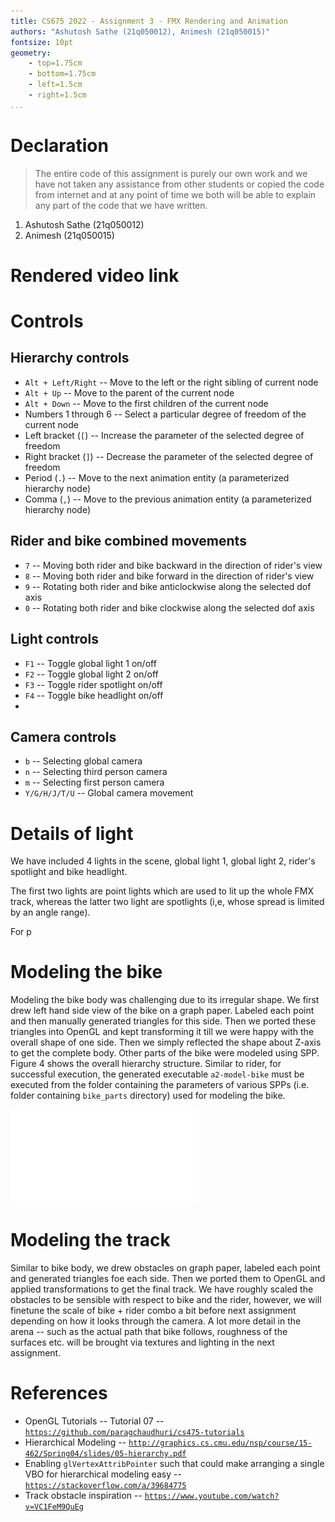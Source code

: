 ```yaml
---
title: CS675 2022 - Assignment 3 - FMX Rendering and Animation
authors: "Ashutosh Sathe (21q050012), Animesh (21q050015)"
fontsize: 10pt
geometry: 
    - top=1.75cm
    - bottom=1.75cm
    - left=1.5cm
    - right=1.5cm
...
```


# Declaration

> The entire code of this assignment is purely our own work and we have not taken any assistance from other students or copied the code from internet and at any point of time we both will be able to explain any part of the code that we have written.

1. Ashutosh Sathe (21q050012)
2. Animesh (21q050015)

# Rendered video link


# Controls
## Hierarchy controls
* `Alt + Left/Right` -- Move to the left or the right sibling of current node
* `Alt + Up` -- Move to the parent of the current node
* `Alt + Down` -- Move to the first children of the current node
* Numbers 1 through 6 -- Select a particular degree of freedom of the current node
* Left bracket (`[`) -- Increase the parameter of the selected degree of freedom
* Right bracket (`]`) -- Decrease the parameter of the selected degree of freedom
* Period (`.`) -- Move to the next animation entity (a parameterized hierarchy node)
* Comma (`,`) -- Move to the previous animation entity (a parameterized hierarchy node)

## Rider and bike combined movements
* `7` -- Moving both rider and bike backward in the direction of rider's view
* `8` -- Moving both rider and bike forward in the direction of rider's view
* `9` -- Rotating both rider and bike anticlockwise along the selected dof axis
* `0` -- Rotating both rider and bike clockwise along the selected dof axis

## Light controls
* `F1` -- Toggle global light 1 on/off
* `F2` -- Toggle global light 2 on/off
* `F3` -- Toggle rider spotlight on/off
* `F4` -- Toggle bike headlight on/off
* 

## Camera controls
* `b` -- Selecting global camera
* `n` -- Selecting third person camera
* `m` -- Selecting first person camera
* `Y/G/H/J/T/U` -- Global camera movement

# Details of light

We have included 4 lights in the scene, global light 1, global light 2, rider's spotlight and bike headlight.

The first two lights are point lights which are used to lit up the whole FMX track, whereas the latter two light are spotlights (i,e, whose spread is limited by an angle range).

For p

# Modeling the bike

Modeling the bike body was challenging due to its irregular shape. We first drew left hand side view of the bike on a graph paper. Labeled each point and then manually generated triangles for this side. Then we ported these triangles into OpenGL and kept transforming it till we were happy with the overall shape of one side. Then we simply reflected the shape about Z-axis to get the complete body. Other parts of the bike were modeled using SPP. Figure 4 shows the overall hierarchy structure. Similar to rider, for successful execution, the generated executable `a2-model-bike` must be executed from the folder containing the parameters of various SPPs (i.e. folder containing `bike_parts` directory) used for modeling the bike.

![Hierarchical model of the bike. Green node is root. Orange nodes are "fixed". Blue text nodes have 1 degree of freedom.](imgs/bike.pdf)

# Modeling the track

Similar to bike body, we drew obstacles on graph paper, labeled each point and generated triangles foe each side. Then we ported them to OpenGL and applied transformations to get the final track. We have roughly scaled the obstacles to be sensible with respect to bike and the rider, however, we will finetune the scale of bike + rider combo a bit before next assignment depending on how it looks through the camera. A lot more detail in the arena -- such as the actual path that bike follows, roughness of the surfaces etc. will be brought via textures and lighting in the next assignment.

# References

* OpenGL Tutorials -- Tutorial 07 -- [`https://github.com/paragchaudhuri/cs475-tutorials`](https://github.com/paragchaudhuri/cs475-tutorials)
* Hierarchical Modeling -- [`http://graphics.cs.cmu.edu/nsp/course/15-462/Spring04/slides/05-hierarchy.pdf`](http://graphics.cs.cmu.edu/nsp/course/15-462/Spring04/slides/05-hierarchy.pdF)
* Enabling `glVertexAttribPointer` such that could make arranging a single VBO for hierarchical modeling easy -- [`https://stackoverflow.com/a/39684775`](https://stackoverflow.com/a/39684775)
* Track obstacle inspiration -- [`https://www.youtube.com/watch?v=VC1FeM9QuEg`](https://www.youtube.com/watch?v=VC1FeM9QuEg)
